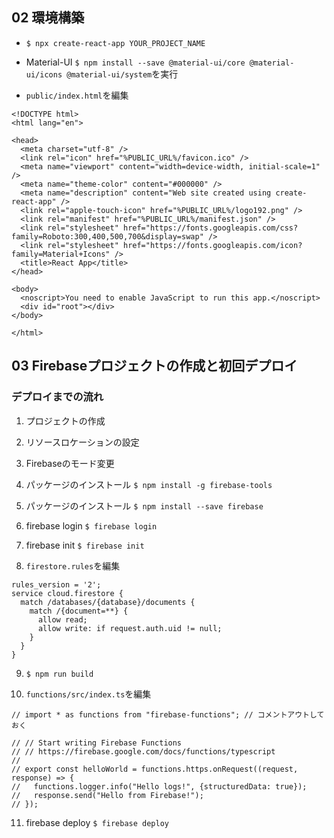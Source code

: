 ## 02 環境構築

+ `$ npx create-react-app YOUR_PROJECT_NAME`<br>

+ Material-UI `$ npm install --save @material-ui/core @material-ui/icons @material-ui/system`を実行<br>

+ `public/index.html`を編集<br>

```
<!DOCTYPE html>
<html lang="en">

<head>
  <meta charset="utf-8" />
  <link rel="icon" href="%PUBLIC_URL%/favicon.ico" />
  <meta name="viewport" content="width=device-width, initial-scale=1" />
  <meta name="theme-color" content="#000000" />
  <meta name="description" content="Web site created using create-react-app" />
  <link rel="apple-touch-icon" href="%PUBLIC_URL%/logo192.png" />
  <link rel="manifest" href="%PUBLIC_URL%/manifest.json" />
  <link rel="stylesheet" href="https://fonts.googleapis.com/css?family=Roboto:300,400,500,700&display=swap" />
  <link rel="stylesheet" href="https://fonts.googleapis.com/icon?family=Material+Icons" />
  <title>React App</title>
</head>

<body>
  <noscript>You need to enable JavaScript to run this app.</noscript>
  <div id="root"></div>
</body>

</html>
```

## 03 Firebaseプロジェクトの作成と初回デプロイ

### デプロイまでの流れ

1. プロジェクトの作成<br>

2. リソースロケーションの設定<br>

3. Firebaseのモード変更<br>

4. パッケージのインストール `$ npm install -g firebase-tools`<br>

5. パッケージのインストール `$ npm install --save firebase`<br>

6. firebase login `$ firebase login`<br>

7. firebase init `$ firebase init`<br>

8. `firestore.rules`を編集<br>

```
rules_version = '2';
service cloud.firestore {
  match /databases/{database}/documents {
    match /{document=**} {
      allow read;
      allow write: if request.auth.uid != null;
    }
  }
}
```

9. `$ npm run build`

10. `functions/src/index.ts`を編集<br>

```
// import * as functions from "firebase-functions"; // コメントアウトしておく

// // Start writing Firebase Functions
// // https://firebase.google.com/docs/functions/typescript
//
// export const helloWorld = functions.https.onRequest((request, response) => {
//   functions.logger.info("Hello logs!", {structuredData: true});
//   response.send("Hello from Firebase!");
// });
```

11. firebase deploy `$ firebase deploy`<br>



